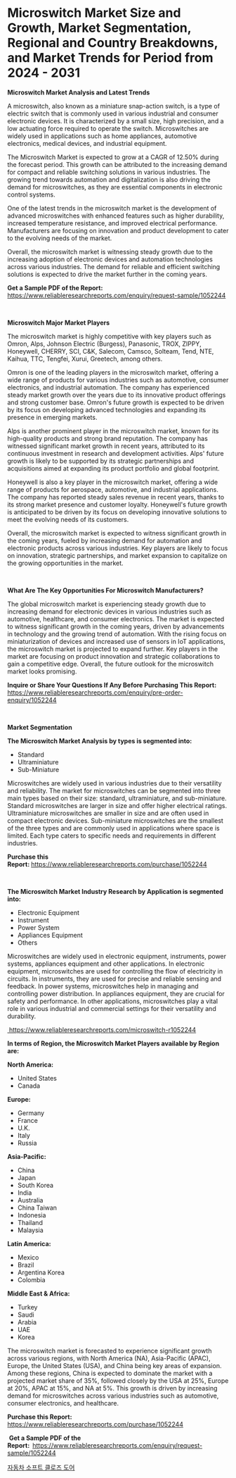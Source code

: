 <p><h1>Microswitch Market Size and Growth, Market Segmentation, Regional and Country Breakdowns, and Market Trends for Period from 2024 -  2031</h1></p><p><strong>Microswitch Market Analysis and Latest Trends</strong></p>
<p><p>A microswitch, also known as a miniature snap-action switch, is a type of electric switch that is commonly used in various industrial and consumer electronic devices. It is characterized by a small size, high precision, and a low actuating force required to operate the switch. Microswitches are widely used in applications such as home appliances, automotive electronics, medical devices, and industrial equipment.</p><p>The Microswitch Market is expected to grow at a CAGR of 12.50% during the forecast period. This growth can be attributed to the increasing demand for compact and reliable switching solutions in various industries. The growing trend towards automation and digitalization is also driving the demand for microswitches, as they are essential components in electronic control systems.</p><p>One of the latest trends in the microswitch market is the development of advanced microswitches with enhanced features such as higher durability, increased temperature resistance, and improved electrical performance. Manufacturers are focusing on innovation and product development to cater to the evolving needs of the market.</p><p>Overall, the microswitch market is witnessing steady growth due to the increasing adoption of electronic devices and automation technologies across various industries. The demand for reliable and efficient switching solutions is expected to drive the market further in the coming years.</p></p>
<p><strong>Get a Sample PDF of the Report:&nbsp;</strong> <a href="https://www.reliableresearchreports.com/enquiry/request-sample/1052244">https://www.reliableresearchreports.com/enquiry/request-sample/1052244</a></p>
<p>&nbsp;</p>
<p><strong>Microswitch Major Market Players</strong></p>
<p><p>The microswitch market is highly competitive with key players such as Omron, Alps, Johnson Electric (Burgess), Panasonic, TROX, ZIPPY, Honeywell, CHERRY, SCI, C&K, Salecom, Camsco, Solteam, Tend, NTE, Kaihua, TTC, Tengfei, Xurui, Greetech, among others. </p><p>Omron is one of the leading players in the microswitch market, offering a wide range of products for various industries such as automotive, consumer electronics, and industrial automation. The company has experienced steady market growth over the years due to its innovative product offerings and strong customer base. Omron's future growth is expected to be driven by its focus on developing advanced technologies and expanding its presence in emerging markets.</p><p>Alps is another prominent player in the microswitch market, known for its high-quality products and strong brand reputation. The company has witnessed significant market growth in recent years, attributed to its continuous investment in research and development activities. Alps' future growth is likely to be supported by its strategic partnerships and acquisitions aimed at expanding its product portfolio and global footprint.</p><p>Honeywell is also a key player in the microswitch market, offering a wide range of products for aerospace, automotive, and industrial applications. The company has reported steady sales revenue in recent years, thanks to its strong market presence and customer loyalty. Honeywell's future growth is anticipated to be driven by its focus on developing innovative solutions to meet the evolving needs of its customers.</p><p>Overall, the microswitch market is expected to witness significant growth in the coming years, fueled by increasing demand for automation and electronic products across various industries. Key players are likely to focus on innovation, strategic partnerships, and market expansion to capitalize on the growing opportunities in the market.</p></p>
<p>&nbsp;</p>
<p><strong>What Are The Key Opportunities For Microswitch Manufacturers?</strong></p>
<p><p>The global microswitch market is experiencing steady growth due to increasing demand for electronic devices in various industries such as automotive, healthcare, and consumer electronics. The market is expected to witness significant growth in the coming years, driven by advancements in technology and the growing trend of automation. With the rising focus on miniaturization of devices and increased use of sensors in IoT applications, the microswitch market is projected to expand further. Key players in the market are focusing on product innovation and strategic collaborations to gain a competitive edge. Overall, the future outlook for the microswitch market looks promising.</p></p>
<p><strong>Inquire or Share Your Questions If Any Before Purchasing This Report:</strong> <a href="https://www.reliableresearchreports.com/enquiry/pre-order-enquiry/1052244">https://www.reliableresearchreports.com/enquiry/pre-order-enquiry/1052244</a></p>
<p>&nbsp;</p>
<p><strong>Market Segmentation</strong></p>
<p><strong>The Microswitch Market Analysis by types is segmented into:</strong></p>
<p><ul><li>Standard</li><li>Ultraminiature</li><li>Sub-Miniature</li></ul></p>
<p><p>Microswitches are widely used in various industries due to their versatility and reliability. The market for microswitches can be segmented into three main types based on their size: standard, ultraminiature, and sub-miniature. Standard microswitches are larger in size and offer higher electrical ratings. Ultraminiature microswitches are smaller in size and are often used in compact electronic devices. Sub-miniature microswitches are the smallest of the three types and are commonly used in applications where space is limited. Each type caters to specific needs and requirements in different industries.</p></p>
<p><strong>Purchase this Report:&nbsp;</strong><a href="https://www.reliableresearchreports.com/purchase/1052244">https://www.reliableresearchreports.com/purchase/1052244</a></p>
<p>&nbsp;</p>
<p><strong>The Microswitch Market Industry Research by Application is segmented into:</strong></p>
<p><ul><li>Electronic Equipment</li><li>Instrument</li><li>Power System</li><li>Appliances Equipment</li><li>Others</li></ul></p>
<p><p>Microswitches are widely used in electronic equipment, instruments, power systems, appliances equipment and other applications. In electronic equipment, microswitches are used for controlling the flow of electricity in circuits. In instruments, they are used for precise and reliable sensing and feedback. In power systems, microswitches help in managing and controlling power distribution. In appliances equipment, they are crucial for safety and performance. In other applications, microswitches play a vital role in various industrial and commercial settings for their versatility and durability.</p></p>
<p><a href="https://www.reliableresearchreports.com/microswitch-r1052244">&nbsp;https://www.reliableresearchreports.com/microswitch-r1052244</a></p>
<p><strong>In terms of Region, the Microswitch Market Players available by Region are:</strong></p>
<p>
    <p> <strong> North America: </strong>
        <ul>
            <li>United States</li>
            <li>Canada</li>
        </ul>
        </p> 
    <p> <strong> Europe: </strong>
        <ul>
            <li>Germany</li>
            <li>France</li>
            <li>U.K.</li>
            <li>Italy</li>
            <li>Russia</li>
        </ul>
        </p> 
    <p> <strong> Asia-Pacific: </strong>
        <ul>
            <li>China</li>
            <li>Japan</li>
            <li>South Korea</li>
            <li>India</li>
            <li>Australia</li>
            <li>China Taiwan</li>
            <li>Indonesia</li>
            <li>Thailand</li>
            <li>Malaysia</li>
        </ul>
        </p> 
    <p> <strong> Latin America: </strong>
        <ul>
            <li>Mexico</li>
            <li>Brazil</li>
            <li>Argentina Korea</li>
            <li>Colombia</li>
        </ul>
        </p> 
    <p> <strong> Middle East & Africa: </strong>
        <ul>
            <li>Turkey</li>
            <li>Saudi</li>
            <li>Arabia</li>
            <li>UAE</li>
            <li>Korea</li>
        </ul>
    </p>
    </p>
<p><p>The microswitch market is forecasted to experience significant growth across various regions, with North America (NA), Asia-Pacific (APAC), Europe, the United States (USA), and China being key areas of expansion. Among these regions, China is expected to dominate the market with a projected market share of 35%, followed closely by the USA at 25%, Europe at 20%, APAC at 15%, and NA at 5%. This growth is driven by increasing demand for microswitches across various industries such as automotive, consumer electronics, and healthcare.</p></p>
<p><strong>Purchase this Report: </strong><a href="https://www.reliableresearchreports.com/purchase/1052244">https://www.reliableresearchreports.com/purchase/1052244</a></p>
<p>&nbsp;<strong>Get a Sample PDF of the Report:&nbsp;&nbsp;</strong><a href="https://www.reliableresearchreports.com/enquiry/request-sample/1052244">https://www.reliableresearchreports.com/enquiry/request-sample/1052244</a></p>
<p><strong></strong></p>
<p><p><a href="https://github.com/brainlyez1/Market-Research-Report-List-1/blob/main/2104985154573.md">자동차 소프트 클로즈 도어</a></p></p>